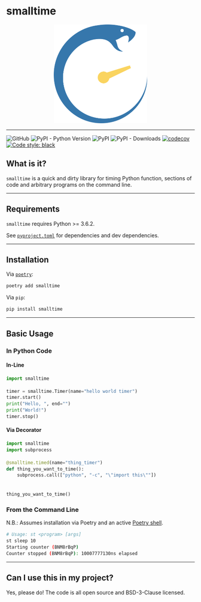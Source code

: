 # smalltime

<p align="center">
    <img src="https://github.com/nicklambourne/smalltime/raw/master/docs/img/smalltime.png" width="250px"/>
</p>

<hr/>

![GitHub](https://img.shields.io/github/license/nicklambourne/smalltime)
![PyPI - Python Version](https://img.shields.io/pypi/pyversions/smalltime)
![PyPI](https://img.shields.io/pypi/v/smalltime)
![PyPI - Downloads](https://img.shields.io/pypi/dm/smalltime)
[![codecov](https://codecov.io/gh/nicklambourne/smalltime/branch/master/graph/badge.svg?token=QBZ9WK9PFA)](https://codecov.io/gh/nicklambourne/smalltime)
<a href="https://github.com/psf/black"><img alt="Code style: black" src="https://img.shields.io/badge/code%20style-black-000000.svg"></a>

## What is it?
`smalltime` is a quick and dirty library for timing Python function, sections of code and arbitrary programs on the command line.

<hr/>

## Requirements
`smalltime` requires Python >= 3.6.2.

See [`pyproject.toml`](https://github.com/nicklambourne/smalltime/blob/master/pyproject.toml) for dependencies and dev dependencies.

<hr/>

## Installation

Via [`poetry`](https://python-poetry.org/):
```bash
poetry add smalltime
```

Via `pip`:
```bash
pip install smalltime
```

<hr/>

## Basic Usage
### In Python Code
#### In-Line
```python
import smalltime

timer = smalltime.Timer(name="hello world timer")
timer.start()
print("Hello, ", end="")
print("World!")
timer.stop()
```

#### Via Decorator
```python
import smalltime
import subprocess

@smalltime.timed(name="thing_timer")
def thing_you_want_to_time():
    subprocess.call(["python", "-c", "\"import this\""])


thing_you_want_to_time()
```

### From the Command Line
N.B.: Assumes installation via Poetry and an active [Poetry shell](https://python-poetry.org/docs/cli/#shell).
```bash
# Usage: st <program> [args]
st sleep 10
Starting counter (BNM8rBqP)
Counter stopped (BNM8rBqP): 10007777130ns elapsed
```

<hr/>

## Can I use this in my project?
Yes, please do! The code is all open source and BSD-3-Clause licensed.